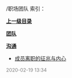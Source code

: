 /职场团队 索引：


**[上一级目录](/index.md)**

**[团队](/职场团队/团队/index.md)**

**[沟通](/职场团队/沟通/index.md)**

- [成员离职的征兆与内心](/职场团队/成员离职的征兆与内心.md)


<font size=2 color='grey'> 2020-02-19 13:34 </font>